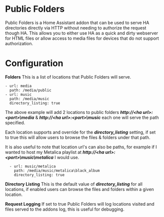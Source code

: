# Public Folders

Public Folders is a Home Assistant addon that can be used to serve HA directories directly via HTTP without needing to authorize the request though HA. This allows you to either use HA as a quick and dirty webserver for HTML files or allow access to media files for devices that do not support authorization.


# Configuration

**Folders** This is a list of locations that Public Folders will serve. 

    - url: media
      path: /media/public
    - url: music
      path: /media/music
      directory_listing: true
      
The above example will add 2 locations to public folders ***http://\<ha url\>:\<port\>\\media*** & ***http://\<ha url\>:\<port\>\\music*** each one will serve the path specified.

Each location supports and override for the ***directory_listing*** setting, if set to true this will allow users to browse the files & folders under that path.

It is also useful to note that location url's can also be paths, for example if I wanted to host my Metalica playlist at ***http://\<ha url\>:\<port\>\\music\metalica*** I would use.

      - url: music/metalica
        path: /media/music/metalica\black_album
        directory_listing: true

**Directory Listing** This is the default value of ***directory_listing*** for all locations, if enabled users can browse the files and folders within a given location.

**Request Logging** If set to true Public Folders will log locations visited and files served to the addons log, this is useful for debugging.